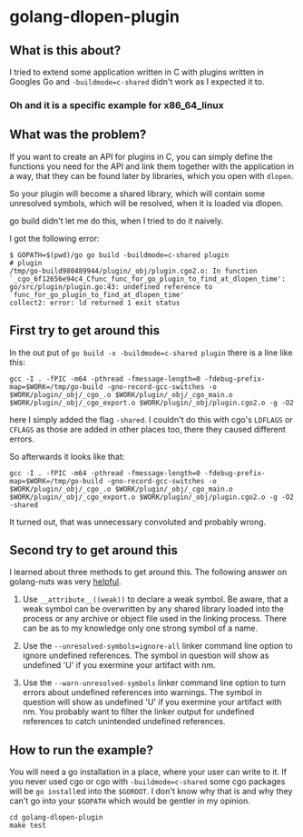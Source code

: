 # golang-dlopen-plugin
## What is this about?
I tried to extend some application written in C with plugins written
in Googles Go and `-buildmode=c-shared` didn't work as I expected it to.

### Oh and it is a specific example for x86_64_linux

## What was the problem?
If you want to create an API for plugins in C, you can simply define the
functions you need for the API and link them together with the application
in a way, that they can be found later by libraries, which you open with
`dlopen`.

So your plugin will become a shared library, which will contain some unresolved
symbols, which will be resolved, when it is loaded via dlopen.

go build didn't let me do this, when I tried to do it naively.

I got the following error:

    $ GOPATH=$(pwd)/go go build -buildmode=c-shared plugin
    # plugin
    /tmp/go-build980489944/plugin/_obj/plugin.cgo2.o: In function `_cgo_6f12656e94c4_Cfunc_func_for_go_plugin_to_find_at_dlopen_time':
    go/src/plugin/plugin.go:43: undefined reference to `func_for_go_plugin_to_find_at_dlopen_time'
    collect2: error: ld returned 1 exit status

## First try to get around this
In the out put of `go build -x -buildmode=c-shared plugin` there is a line like this:

    gcc -I . -fPIC -m64 -pthread -fmessage-length=0 -fdebug-prefix-map=$WORK=/tmp/go-build -gno-record-gcc-switches -o $WORK/plugin/_obj/_cgo_.o $WORK/plugin/_obj/_cgo_main.o $WORK/plugin/_obj/_cgo_export.o $WORK/plugin/_obj/plugin.cgo2.o -g -O2

here I simply added the flag `-shared`. I couldn't do this with cgo's `LDFLAGS` or `CFLAGS` as those are
added in other places too, there they caused different errors.

So afterwards it looks like that:

    gcc -I . -fPIC -m64 -pthread -fmessage-length=0 -fdebug-prefix-map=$WORK=/tmp/go-build -gno-record-gcc-switches -o $WORK/plugin/_obj/_cgo_.o $WORK/plugin/_obj/_cgo_main.o $WORK/plugin/_obj/_cgo_export.o $WORK/plugin/_obj/plugin.cgo2.o -g -O2 -shared

It turned out, that was unnecessary convoluted and probably wrong.

## Second try to get around this
I learned about three methods to get around this. The following answer on golang-nuts was very
[helpful](https://groups.google.com/d/msg/golang-nuts/NPEKogRR9Q0/IC-IUUy7CQAJ).

1. Use
    `__attribute__((weak))`
   to declare a weak symbol. Be aware, that a weak symbol can be overwritten by any shared library loaded into the process or any archive or object file used in the linking process. There can be as to my knowledge only one strong symbol
of a name.

2. Use the
    `--unresolved-symbols=ignore-all`
   linker command line option to ignore undefined references. The symbol in question will show as undefined 'U' if you exermine your artifact with nm.

3. Use the
    `--warn-unresolved-symbols`
   linker command line option to turn errors about undefined references into warnings. The symbol in question will show as undefined 'U' if you exermine your artifact with nm. You probably want to filter the linker output for undefined references to catch unintended undefined references.

## How to run the example?
You will need a go installation in a place, where your user can write to it. If you never used cgo or cgo with
`-buildmode=c-shared` some cgo packages will be `go install`ed into the `$GOROOT`. I don't know why that is and why
they can't go into your `$GOPATH` which would be gentler in my opinion.

    cd golang-dlopen-plugin
    make test

